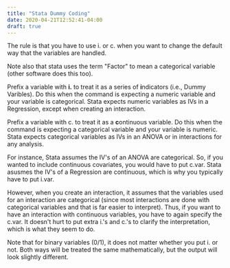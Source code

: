 ```yaml
---
title: "Stata Dummy Coding"
date: 2020-04-21T12:52:41-04:00
draft: true
---
```




<!--more-->



The rule is that you have to use i. or c. when you want to change the 
default way that the variables are handled. 





Note also that stata uses 
the term "Factor" to mean a categorical variable (other software does 
this too).

Prefix a variable with **i.** to treat it as a series of **i**ndicators (i.e., Dummy Varibles). Do this when the command is expecting a numeric variable and your variable is categorical. Stata expects numeric variables as IVs in a Regression, except when creating an interaction.

Prefix a variable with c. to treat it as a **c**ontinuous variable. Do this when the command is expecting a categorical variable and your variable is numeric. Stata expects categorical variables as IVs in an ANOVA or in interactions for any analysis. 



For instance, Stata assumes the IV's of an ANOVA are categorical. So, if 
you wanted to include continuous covariates, you would have to put 
c.var. Stata asusmes the IV's of a Regression are continuous, which is 
why you typically have to put i.var.

However, when you create an interaction, it assumes that the variables 
used for an interaction are categorical (since most interactions are 
done with categorical variables and that is far easier to interpret). 
Thus, if you want to have an interaction with continuous variables, you 
have to again specify the c.var. It doesn't hurt to put extra i.'s and 
c.'s to clarify the interpretation, which is what they seem to do.

Note that for binary variables (0/1), it does not matter whether you put 
i. or not. Both ways will be treated the same mathematically, but the 
output will look slightly different.